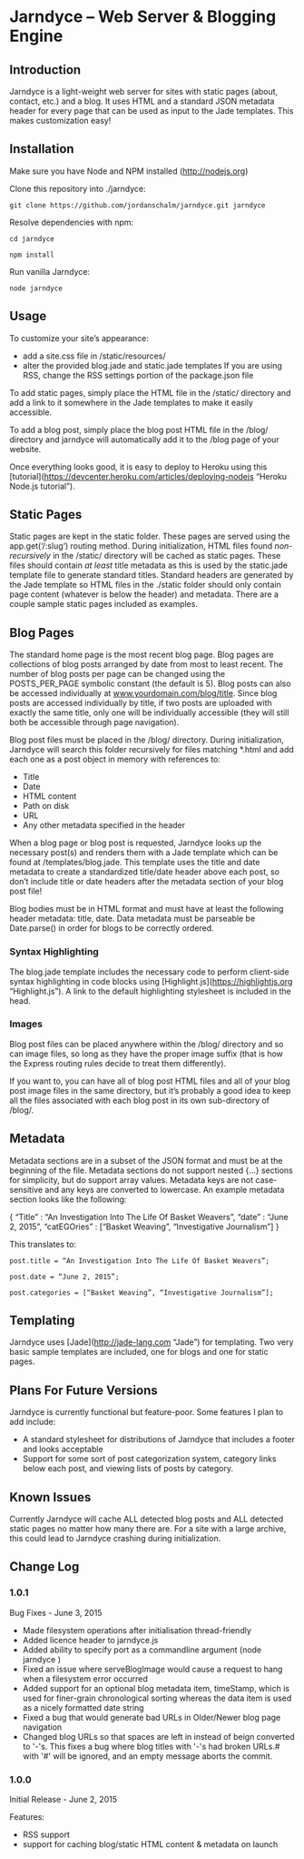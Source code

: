# Jarndyce – Web Server & Blogging Engine

## Introduction
Jarndyce is a light-weight web server for sites with static pages (about, contact, etc.) and a blog. It uses HTML and a standard JSON metadata header for every page that can be used as input to the Jade templates. This makes customization easy!

## Installation

Make sure you have Node and NPM installed (http://nodejs.org)

Clone this repository into ./jarndyce:

`git clone https://github.com/jordanschalm/jarndyce.git jarndyce`

Resolve dependencies with npm:

`cd jarndyce`

`npm install`

Run vanilla Jarndyce:

`node jarndyce`

## Usage
To customize your site’s appearance:
* add a site.css file in /static/resources/
* alter the provided blog.jade and static.jade templates
If you are using RSS, change the RSS settings portion of the package.json file

To add static pages, simply place the HTML file in the /static/ directory and add a link to it somewhere in the Jade templates to make it easily accessible.

To add a blog post, simply place the blog post HTML file in the /blog/ directory and jarndyce will automatically add it to the /blog page of your website.

Once everything looks good, it is easy to deploy to Heroku using this [tutorial](https://devcenter.heroku.com/articles/deploying-nodejs “Heroku Node.js tutorial”).

## Static Pages
Static pages are kept in the static folder. These pages are served using the app.get(‘/:slug‘) routing method. During initialization, HTML files found *non-recursively* in the /static/ directory will be cached as static pages. These files should contain *at least* title metadata as this is used by the static.jade template file to generate standard titles. Standard headers are generated by the Jade template so HTML files in the ./static folder should only contain page content (whatever is below the header) and metadata. There are a couple sample static pages included as examples.

## Blog Pages
The standard home page is the most recent blog page. Blog pages are collections of blog posts arranged by date from most to least recent. The number of blog posts per page can be changed using the POSTS_PER_PAGE symbolic constant (the default is 5). Blog posts can also be accessed individually at www.yourdomain.com/blog/title. Since blog posts are accessed individually by title, if two posts are uploaded with exactly the same title, only one will be individually accessible (they will still both be accessible through page navigation).

Blog post files must be placed in the /blog/ directory. During initialization, Jarndyce will search this folder recursively for files matching *.html and add each one as a post object in memory with references to:

* Title
* Date
* HTML content
* Path on disk
* URL
* Any other metadata specified in the header

When a blog page or blog post is requested, Jarndyce looks up the necessary post(s) and renders them with a Jade template which can be found at /templates/blog.jade. This template uses the title and date metadata to create a standardized title/date header above each post, so don’t include title or date headers after the metadata section of your blog post file!

Blog bodies must be in HTML format and must have at least the following header metadata: title, date. Data metadata must be parseable be Date.parse() in order for blogs to be correctly ordered.

### Syntax Highlighting
The blog.jade template includes the necessary code to perform client-side syntax highlighting in code blocks using [Highlight.js](https://highlightjs.org “Highlight.js”). A link to the default highlighting stylesheet is included in the head.

### Images
Blog post files can be placed anywhere within the /blog/ directory and so can image files, so long as they have the proper image suffix (that is how the Express routing rules decide to treat them differently).

If you want to, you can have all of blog post HTML files and all of your blog post image files in the same directory, but it’s probably a good idea to keep all the files associated with each blog post in its own sub-directory of /blog/.

## Metadata
Metadata sections are in a subset of the JSON format and must be at the beginning of the file. Metadata sections do not support nested {…} sections for simplicity, but do support array values. Metadata keys are not case-sensitive and any keys are converted to lowercase. An example metadata section looks like the following:

{ “Title” : “An Investigation Into The Life Of Basket Weavers”, “date” : “June 2, 2015”, “catEGOries” : [“Basket Weaving”, “Investigative Journalism”] }

This translates to:

`post.title = “An Investigation Into The Life Of Basket Weavers”;`

`post.date = “June 2, 2015”;`

`post.categories = [“Basket Weaving”, “Investigative Journalism”];`

## Templating
Jarndyce uses [Jade](http://jade-lang.com “Jade”) for templating. Two very basic sample templates are included, one for blogs and one for static pages.

## Plans For Future Versions
Jarndyce is currently functional but feature-poor. Some features I plan to add include:
* A standard stylesheet for distributions of Jarndyce that includes a footer and looks acceptable
* Support for some sort of post categorization system, category links below each post, and viewing lists of posts by category.

## Known Issues
Currently Jarndyce will cache ALL detected blog posts and ALL detected static pages no matter how many there are. For a site with a large archive, this could lead to Jarndyce crashing during initialization.

## Change Log

### 1.0.1 
Bug Fixes - June 3, 2015

* Made filesystem operations after initialisation thread-friendly
* Added licence header to jarndyce.js
* Added ability to specify port as a commandline argument (node jarndyce <port>)
* Fixed an issue where serveBlogImage would cause a request to hang when a filesystem error occurred
* Added support for an optional blog metadata item, timeStamp, which is used for finer-grain chronological sorting whereas the data item is used as a nicely formatted date string
* Fixed a bug that would generate bad URLs in Older/Newer blog page navigation
* Changed blog URLs so that spaces are left in instead of beign converted to '-'s. This fixes a bug where blog titles with '-'s had broken URLs.# with '#' will be ignored, and an empty message aborts the commit.

### 1.0.0
Initial Release - June 2, 2015

Features:
* RSS support
* support for caching blog/static HTML content & metadata on launch
